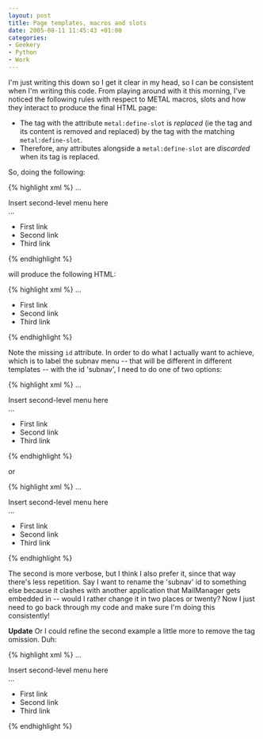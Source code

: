 ```yaml
---
layout: post
title: Page templates, macros and slots
date: 2005-08-11 11:45:43 +01:00
categories:
- Geekery
- Python
- Work
---
```

I'm just writing this down so I get it clear in my head, so I can be consistent when I'm writing this code.  From playing around with it this morning, I've noticed the following rules with respect to METAL macros, slots and how they interact to produce the final HTML page:

<ul>
<li>The tag with the attribute <code>metal:define-slot</code> is <em>replaced</em> (ie the tag and its content is removed and replaced) by the tag with the matching <code>metal:define-slot</code>.</li>
<li>Therefore, any attributes alongside a <code>metal:define-slot</code> are <em>discarded</em> when its tag is replaced.</li>
</ul>

So, doing the following:

{% highlight xml %}
...
<div id="subnav" metal:define-slot="subnav_menu">
  Insert second-level menu here
</div>
...
<div metal:fill-slot="subnav_menu">
  <ul>
    <li>First link</li>
    <li>Second link</li>
    <li>Third link</li>
  </ul>
</div>
{% endhighlight %}

will produce the following HTML:

{% highlight xml %}
...
<div>
  <ul>
    <li>First link</li>
    <li>Second link</li>
    <li>Third link</li>
  </ul>
</div>
{% endhighlight %}

Note the missing <code>id</code> attribute.  In order to do what I actually want to achieve, which is to label the subnav menu -- that will be different in different templates -- with the id 'subnav', I need to do one of two options:

{% highlight xml %}
...
<div metal:define-slot="subnav_menu">
  Insert second-level menu here
</div>
...
<div id="subnav" metal:fill-slot="subnav_menu">
  <ul>
    <li>First link</li>
    <li>Second link</li>
    <li>Third link</li>
  </ul>
</div>
{% endhighlight %}

or

{% highlight xml %}
...
<div id="subnav">
  <div metal:define-slot="subnav_menu">
    Insert second-level menu here
  </div>
</div>
...
<div metal:fill-slot="subnav_menu" tal:omit-tag="">
  <ul>
    <li>First link</li>
    <li>Second link</li>
    <li>Third link</li>
  </ul>
</div>
{% endhighlight %}

The second is more verbose, but I think I also prefer it, since that way there's less repetition.  Say I want to rename the 'subnav' id to something else because it clashes with another application that MailManager gets embedded in -- would I rather change it in two places or twenty?  Now I just need to go back through my code and make sure I'm doing this consistently!

<strong>Update</strong> Or I could refine the second example a little more to remove the tag omission.  Duh:

{% highlight xml %}
...
<div id="subnav">
  <div metal:define-slot="subnav_menu">
    Insert second-level menu here
  </div>
</div>
...
<ul metal:fill-slot="subnav_menu">
  <li>First link</li>
  <li>Second link</li>
  <li>Third link</li>
</ul>
{% endhighlight %}
